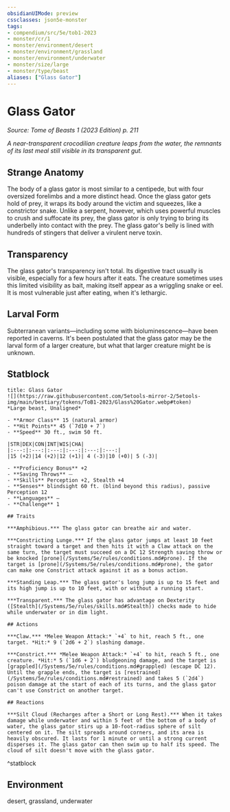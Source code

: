 ```yaml
---
obsidianUIMode: preview
cssclasses: json5e-monster
tags:
- compendium/src/5e/tob1-2023
- monster/cr/1
- monster/environment/desert
- monster/environment/grassland
- monster/environment/underwater
- monster/size/large
- monster/type/beast
aliases: ["Glass Gator"]
---
```

# Glass Gator
*Source: Tome of Beasts 1 (2023 Edition) p. 211*  

*A near-transparent crocodilian creature leaps from the water, the remnants of its last meal still visible in its transparent gut.*

## Strange Anatomy

The body of a glass gator is most similar to a centipede, but with four oversized forelimbs and a more distinct head. Once the glass gator gets hold of prey, it wraps its body around the victim and squeezes, like a constrictor snake. Unlike a serpent, however, which uses powerful muscles to crush and suffocate its prey, the glass gator is only trying to bring its underbelly into contact with the prey. The glass gator's belly is lined with hundreds of stingers that deliver a virulent nerve toxin.

## Transparency

The glass gator's transparency isn't total. Its digestive tract usually is visible, especially for a few hours after it eats. The creature sometimes uses this limited visibility as bait, making itself appear as a wriggling snake or eel. It is most vulnerable just after eating, when it's lethargic.

## Larval Form

Subterranean variants—including some with bioluminescence—have been reported in caverns. It's been postulated that the glass gator may be the larval form of a larger creature, but what that larger creature might be is unknown.

## Statblock

```ad-statblock
title: Glass Gator
![](https://raw.githubusercontent.com/5etools-mirror-2/5etools-img/main/bestiary/tokens/ToB1-2023/Glass%20Gator.webp#token)
*Large beast, Unaligned*

- **Armor Class** 15 (natural armor)
- **Hit Points** 45 (`7d10 + 7`)
- **Speed** 30 ft., swim 50 ft.

|STR|DEX|CON|INT|WIS|CHA|
|:---:|:---:|:---:|:---:|:---:|:---:|
|15 (+2)|14 (+2)|12 (+1)| 4 (-3)|10 (+0)| 5 (-3)|

- **Proficiency Bonus** +2
- **Saving Throws** ⏤
- **Skills** Perception +2, Stealth +4
- **Senses** blindsight 60 ft. (blind beyond this radius), passive Perception 12
- **Languages** —
- **Challenge** 1

## Traits

***Amphibious.*** The glass gator can breathe air and water.

***Constricting Lunge.*** If the glass gator jumps at least 10 feet straight toward a target and then hits it with a Claw attack on the same turn, the target must succeed on a DC 12 Strength saving throw or be knocked [prone](/Systems/5e/rules/conditions.md#prone). If the target is [prone](/Systems/5e/rules/conditions.md#prone), the gator can make one Constrict attack against it as a bonus action.

***Standing Leap.*** The glass gator's long jump is up to 15 feet and its high jump is up to 10 feet, with or without a running start.

***Transparent.*** The glass gator has advantage on Dexterity ([Stealth](/Systems/5e/rules/skills.md#Stealth)) checks made to hide while underwater or in dim light.

## Actions

***Claw.*** *Melee Weapon Attack:* `+4` to hit, reach 5 ft., one target. *Hit:* 9 (`2d6 + 2`) slashing damage.

***Constrict.*** *Melee Weapon Attack:* `+4` to hit, reach 5 ft., one creature. *Hit:* 5 (`1d6 + 2`) bludgeoning damage, and the target is [grappled](/Systems/5e/rules/conditions.md#grappled) (escape DC 12). Until the grapple ends, the target is [restrained](/Systems/5e/rules/conditions.md#restrained) and takes 5 (`2d4`) poison damage at the start of each of its turns, and the glass gator can't use Constrict on another target.

## Reactions

***Silt Cloud (Recharges after a Short or Long Rest).*** When it takes damage while underwater and within 5 feet of the bottom of a body of water, the glass gator stirs up a 10-foot-radius sphere of silt centered on it. The silt spreads around corners, and its area is heavily obscured. It lasts for 1 minute or until a strong current disperses it. The glass gator can then swim up to half its speed. The cloud of silt doesn't move with the glass gator.
```
^statblock

## Environment

desert, grassland, underwater